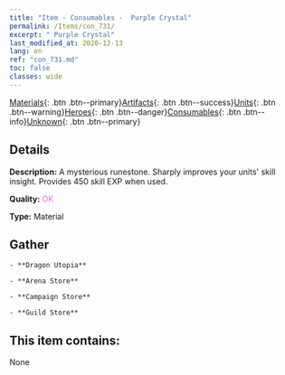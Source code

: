 ```yaml
---
title: "Item - Consumables -  Purple Crystal"
permalink: /Items/con_731/
excerpt: " Purple Crystal"
last_modified_at: 2020-12-13
lang: en
ref: "con_731.md"
toc: false
classes: wide
---
```

 [Materials](/Items/){: .btn .btn--primary}[Artifacts](/Items/Artifacts/){: .btn .btn--success}[Units](/Items/Units/){: .btn .btn--warning}[Heroes](/Items/Heroes/){: .btn .btn--danger}[Consumables](/Items/Consumables/){: .btn .btn--info}[Unknown](/Items/Unknown/){: .btn .btn--primary}

## Details
 **Description:** A mysterious runestone. Sharply improves your units' skill insight. Provides 450 skill EXP when used.

 **Quality:** <span style="color: #DA70D6">OK</span>

 **Type:** Material

## Gather

    - **Dragon Utopia** 

    - **Arena Store** 

    - **Campaign Store** 

    - **Guild Store** 



## This item contains:

  None

